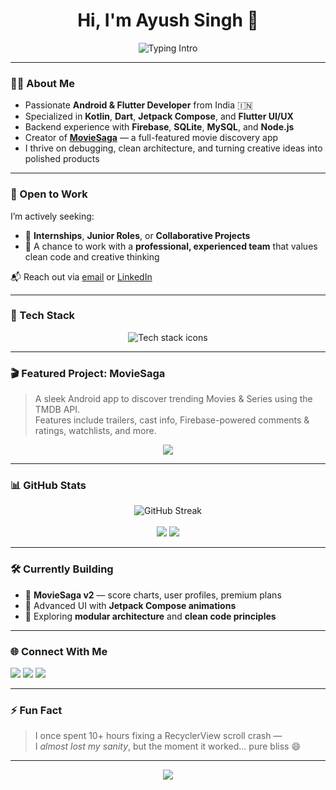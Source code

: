 <h1 align="center">Hi, I'm Ayush Singh 👋</h1>

<p align="center">
  <img src="https://readme-typing-svg.demolab.com?font=Fira+Code&pause=1000&color=00E6FF&center=true&vCenter=true&width=440&lines=Android+/+Flutter+Developer;Jetpack+Compose+Enthusiast;Loves+building+clean+UI+UX;Always+learning+%26+improving" alt="Typing Intro" />
</p>

---

### 🧑‍💻 About Me

- Passionate **Android & Flutter Developer** from India 🇮🇳  
- Specialized in **Kotlin**, **Dart**, **Jetpack Compose**, and **Flutter UI/UX**  
- Backend experience with **Firebase**, **SQLite**, **MySQL**, and **Node.js**  
- Creator of [**MovieSaga**](https://github.com/ayushingh70/MovieSaga) — a full-featured movie discovery app  
- I thrive on debugging, clean architecture, and turning creative ideas into polished products  

---

### 🚀 Open to Work

I’m actively seeking:
- 💼 **Internships**, **Junior Roles**, or **Collaborative Projects**
- 🤝 A chance to work with a **professional, experienced team** that values clean code and creative thinking

📬 Reach out via [email](mailto:aniketom70@gmail.com) or [LinkedIn](https://linkedin.com/in/ayush-singh-769b61315)

---

### 🔧 Tech Stack

<p align="center">
  <img src="https://skillicons.dev/icons?i=androidstudio,kotlin,java,flutter,dart,xml,compose,firebase,nodejs,mysql,sqlite,git,github" alt="Tech stack icons" />
</p>

---

### 🎬 Featured Project: MovieSaga

> A sleek Android app to discover trending Movies & Series using the TMDB API.  
> Features include trailers, cast info, Firebase-powered comments & ratings, watchlists, and more.

<p align="center">
  <a href="https://github.com/ayushingh70/MovieSaga">
    <img src="https://github-readme-stats.vercel.app/api/pin/?username=ayushingh70&repo=MovieSaga&theme=github_dark&border_color=0d1117" />
  </a>
</p>

---

### 📊 GitHub Stats

<p align="center">
  <img src="https://github-readme-streak-stats.herokuapp.com?user=ayushingh70&theme=tokyonight&hide_border=true" alt="GitHub Streak" />
  <br><br>
  <img src="https://github-readme-stats.vercel.app/api?username=ayushingh70&show_icons=true&theme=github_dark&hide_border=true&rank_icon=github&cache_seconds=3600" />
  <img src="https://github-readme-stats.vercel.app/api/top-langs/?username=ayushingh70&layout=compact&theme=github_dark&hide_border=true&cache_seconds=3600" />
</p>

---

### 🛠️ Currently Building

- 🚀 **MovieSaga v2** — score charts, user profiles, premium plans  
- 🎨 Advanced UI with **Jetpack Compose animations**  
- 🧱 Exploring **modular architecture** and **clean code principles**  

---

### 🌐 Connect With Me

<p align="left">
  <a href="mailto:aniketom70@gmail.com"><img src="https://img.shields.io/badge/Gmail-D14836?style=for-the-badge&logo=gmail&logoColor=white" /></a>
  <a href="https://linkedin.com/in/ayush-singh-769b61315"><img src="https://img.shields.io/badge/LinkedIn-0A66C2?style=for-the-badge&logo=linkedin&logoColor=white" /></a>
  <a href="https://instagram.com/anii_ayush"><img src="https://img.shields.io/badge/Instagram-E4405F?style=for-the-badge&logo=instagram&logoColor=white" /></a>
</p>

---

### ⚡ Fun Fact

> I once spent 10+ hours fixing a RecyclerView scroll crash —  
> I *almost lost my sanity*, but the moment it worked… pure bliss 😄

---

<p align="center">
  <img src="https://capsule-render.vercel.app/api?type=waving&color=00E6FF&height=100&section=footer"/>
</p>
